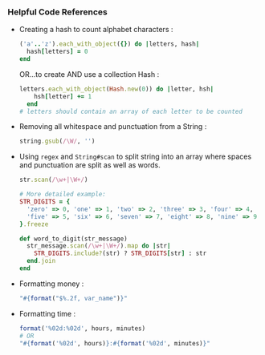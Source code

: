 <h3>Helpful Code References</h3>

* Creating a hash to count alphabet characters :

  ```ruby
  ('a'..'z').each_with_object({}) do |letters, hash|
  	hash[letters] = 0
  end
  ```

  OR...to create AND use a collection Hash :

  ```ruby
  letters.each_with_object(Hash.new(0)) do |letter, hsh|
      hsh[letter] += 1
    end
  # letters should contain an array of each letter to be counted
  ```

* Removing all whitespace and punctuation from a String :

  ```ruby
  string.gsub(/\W/, '')
  ```

* Using `regex` and `String#scan` to split string into an array where spaces and punctuation are split as well as words. 

  ```ruby
  str.scan(/\w+|\W+/)
  
  # More detailed example:
  STR_DIGITS = { 
    'zero' => 0, 'one' => 1, 'two' => 2, 'three' => 3, 'four' => 4,
    'five' => 5, 'six' => 6, 'seven' => 7, 'eight' => 8, 'nine' => 9 
  }.freeze
  
  def word_to_digit(str_message)
    str_message.scan(/\w+|\W+/).map do |str|
      STR_DIGITS.include?(str) ? STR_DIGITS[str] : str
    end.join
  end
  ```

* Formatting money :

  ```ruby
  "#{format("$%.2f, var_name")}"
  ```

* Formatting time : 

  ```ruby
  format('%02d:%02d', hours, minutes)
  # OR
  "#{format('%02d', hours)}:#{format('%02d', minutes)}"
  ```
  
  